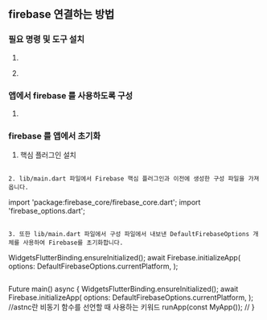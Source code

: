 ## firebase 연결하는 방법 
### 필요 명령 및 도구 설치
1. ~~~firebase login~~~ : firebase 로그인
2. ~~~dart pub global activate flutterfire_cli~~~ : flutterfire_cli 설치

### 앱에서 firebase 를 사용하도록 구성
1. ~~~flutterfire configure~~~₩ : firebase 설정

### firebase 를 앱에서 초기화
1. 핵심 플러그인 설치
~~~flutter pub add firebase_core~~~

2. lib/main.dart 파일에서 Firebase 핵심 플러그인과 이전에 생성한 구성 파일을 가져옵니다.
~~~
import 'package:firebase_core/firebase_core.dart';
import 'firebase_options.dart';
~~~

3. 또한 lib/main.dart 파일에서 구성 파일에서 내보낸 DefaultFirebaseOptions 개체를 사용하여 Firebase를 초기화합니다.
~~~
WidgetsFlutterBinding.ensureInitialized();
await Firebase.initializeApp(
  options: DefaultFirebaseOptions.currentPlatform,
);
~~~

~~~
Future<void> main() async {
  WidgetsFlutterBinding.ensureInitialized();
  await Firebase.initializeApp(
    options: DefaultFirebaseOptions.currentPlatform,
  );
  //astnc란 비동기 함수를 선언할 때 사용하는 키워드
  runApp(const MyApp()); //
}
~~~